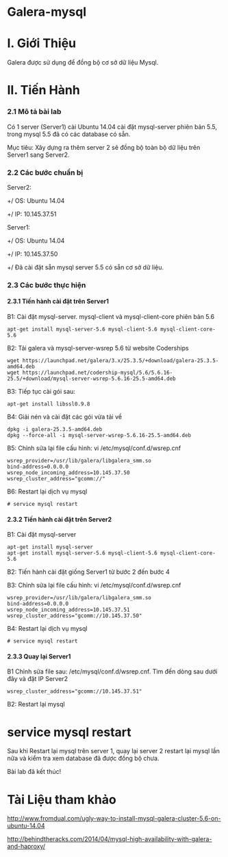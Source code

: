 Galera-mysql
============

# I. Giới Thiệu 
Galera được sử dụng để đồng bộ cơ sở dữ liệu Mysql.

# II. Tiến Hành 

### 2.1 Mô tả bài lab

Có 1 server (Server1) cài Ubuntu 14.04 cài đặt mysql-server phiên bản 5.5, trong mysql 5.5 đã có các database có sẵn. 

Mục tiêu: Xây dựng ra thêm server 2 sẽ đồng bộ toàn bộ dữ liệu trên Server1 sang Server2.

### 2.2 Các bước chuẩn bị

Server2: 

  +/ OS: Ubuntu 14.04

  +/ IP: 10.145.37.51
  
Server1: 

  +/ OS: Ubuntu 14.04

  +/ IP: 10.145.37.50
  
  +/ Đã cài đặt sẵn mysql server 5.5 có sẵn cơ sở dữ liệu.

### 2.3 Các bước thực hiện 

#### 2.3.1 Tiến hành cài đặt trên Server1 

B1: Cài đặt mysql-server. mysql-client  và mysql-client-core phiên bản 5.6 

    apt-get install mysql-server-5.6 mysql-client-5.6 mysql-client-core-5.6

B2: Tải galera và mysql-server-wsrep 5.6 từ website Coderships

    wget https://launchpad.net/galera/3.x/25.3.5/+download/galera-25.3.5-amd64.deb
    wget https://launchpad.net/codership-mysql/5.6/5.6.16-25.5/+download/mysql-server-wsrep-5.6.16-25.5-amd64.deb

B3: Tiếp tục cài gói sau: 

    apt-get install libssl0.9.8  

B4: Giải nén và cài đặt các gói vừa tải về 

    dpkg -i galera-25.3.5-amd64.deb
    dpkg --force-all -i mysql-server-wsrep-5.6.16-25.5-amd64.deb

B5: Chỉnh sửa lại file cấu hình: vi /etc/mysql/conf.d/wsrep.cnf
  
    wsrep_provider=/usr/lib/galera/libgalera_smm.so
    bind-address=0.0.0.0
    wsrep_node_incoming_address=10.145.37.50
    wsrep_cluster_address="gcomm://"

B6: Restart lại dịch vụ mysql

    # service mysql restart

#### 2.3.2 Tiến hành cài đặt trên Server2 

B1: Cài đặt mysql-server 

    apt-get install mysql-server
    apt-get install mysql-server-5.6 mysql-client-5.6 mysql-client-core-5.6

B2: Tiến hành cài đặt giống Server1 từ bước 2 đến bước 4

B3: Chỉnh sửa lại file cấu hình: vi /etc/mysql/conf.d/wsrep.cnf

    wsrep_provider=/usr/lib/galera/libgalera_smm.so
    bind-address=0.0.0.0
    wsrep_node_incoming_address=10.145.37.51
    wsrep_cluster_address="gcomm://10.145.37.50"

B4: Restart lại dịch vụ mysql

    # service mysql restart

#### 2.3.3 Quay lại Server1 

B1 Chỉnh sửa file sau: /etc/mysql/conf.d/wsrep.cnf. Tìm đến dòng sau dưới đây và đặt IP Server2 

    wsrep_cluster_address="gcomm://10.145.37.51"

B2: Restart lại mysql

   # service mysql restart

Sau khi Restart lại mysql trên server 1, quay lại server 2 restart lại mysql lần nữa và kiểm tra xem database đã được đồng bộ chưa. 

Bài lab đã kết thúc!

# Tài Liệu tham khảo 

http://www.fromdual.com/ugly-way-to-install-mysql-galera-cluster-5.6-on-ubuntu-14.04

http://behindtheracks.com/2014/04/mysql-high-availability-with-galera-and-haproxy/
